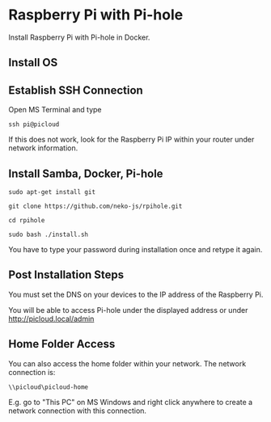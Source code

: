 # Raspberry Pi with Pi-hole

Install Raspberry Pi with Pi-hole in Docker.

## Install OS


## Establish SSH Connection

Open MS Terminal and type

```
ssh pi@picloud
```

If this does not work, look for the Raspberry Pi IP within your router under network information.

## Install Samba, Docker, Pi-hole

```
sudo apt-get install git
```
```
git clone https://github.com/neko-js/rpihole.git
```
```
cd rpihole
```
```
sudo bash ./install.sh
```
You have to type your password during installation once and retype it again.

## Post Installation Steps

You must set the DNS on your devices to the IP address of the Raspberry Pi.

You will be able to access Pi-hole under the displayed address or under http://picloud.local/admin

## Home Folder Access

You can also access the home folder within your network. The network connection is:
```
\\picloud\picloud-home
```
E.g. go to "This PC" on MS Windows and right click anywhere to create a network connection with this connection.
